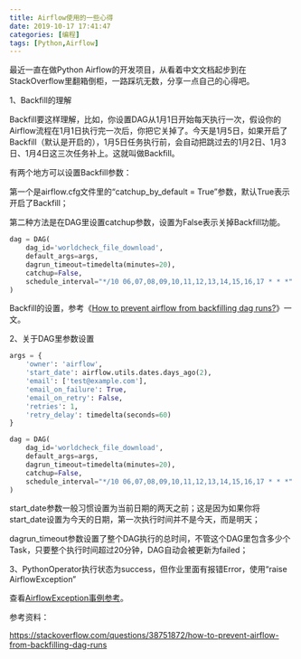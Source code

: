 ```yaml
---
title: Airflow使用的一些心得
date: 2019-10-17 17:41:47
categories: [编程]
tags: [Python,Airflow]
---
```


最近一直在做Python Airflow的开发项目，从看着中文文档起步到在StackOverflow里翻箱倒柜，一路踩坑无数，分享一点自己的心得吧。

1、Backfill的理解

Backfill要这样理解，比如，你设置DAG从1月1日开始每天执行一次，假设你的Airflow流程在1月1日执行完一次后，你把它关掉了。今天是1月5日，如果开启了Backfill（默认是开启的），1月5日任务执行前，会自动把跳过去的1月2日、1月3日、1月4日这三次任务补上。这就叫做Backfill。

有两个地方可以设置Backfill参数：

第一个是airflow.cfg文件里的“catchup_by_default = True”参数，默认True表示开启了Backfill；

第二种方法是在DAG里设置catchup参数，设置为False表示关掉Backfill功能。

```python
dag = DAG(
    dag_id='worldcheck_file_download',
    default_args=args,
    dagrun_timeout=timedelta(minutes=20),
    catchup=False,
    schedule_interval="*/10 06,07,08,09,10,11,12,13,14,15,16,17 * * *"
)
```

Backfill的设置，参考《[How to prevent airflow from backfilling dag runs?](https://stackoverflow.com/questions/38751872/how-to-prevent-airflow-from-backfilling-dag-runs)》一文。



2、关于DAG里参数设置

```python
args = {
    'owner': 'airflow',
    'start_date': airflow.utils.dates.days_ago(2),
    'email': ['test@example.com'],
    'email_on_failure': True,
    'email_on_retry': False,
    'retries': 1,
    'retry_delay': timedelta(seconds=60)
}

dag = DAG(
    dag_id='worldcheck_file_download',
    default_args=args,
    dagrun_timeout=timedelta(minutes=20),
    catchup=False,
    schedule_interval="*/10 06,07,08,09,10,11,12,13,14,15,16,17 * * *"
)
```

start_date参数一般习惯设置为当前日期的两天之前；这是因为如果你将start_date设置为今天的日期，第一次执行时间并不是今天，而是明天；

dagrun_timeout参数设置了整个DAG执行的总时间，不管这个DAG里包含多少个Task，只要整个执行时间超过20分钟，DAG自动会被更新为failed；

3、PythonOperator执行状态为success，但作业里面有报错Error，使用“raise AirflowException”

查看[AirflowException事例参考](https://programtalk.com/python-examples/airflow.exceptions.AirflowException/)。



参考资料：

https://stackoverflow.com/questions/38751872/how-to-prevent-airflow-from-backfilling-dag-runs